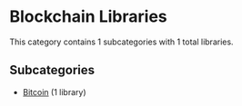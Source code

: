 # Blockchain Libraries

This category contains 1 subcategories with 1 total libraries.

## Subcategories

- [Bitcoin](Bitcoin.md) (1 library)
